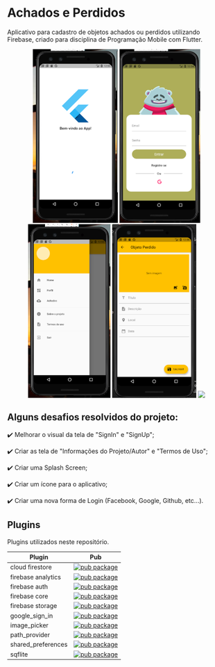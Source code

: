 # Achados e Perdidos

Aplicativo para cadastro de objetos achados ou perdidos utilizando Firebase, criado para disciplina de Programação Mobile com Flutter.

<p align="center">
    <img src="https://github.com/MateusPalomo/Lost-and-Found/blob/master/assets/screen2.PNG" height="400"/>
    <img src="https://github.com/MateusPalomo/Lost-and-Found/blob/master/assets/screen1.PNG" height="400"/>
    <img src="https://github.com/MateusPalomo/Lost-and-Found/blob/master/assets/screen3.PNG" height="400"/>
    <img src="https://github.com/MateusPalomo/Lost-and-Found/blob/master/assets/screen4.PNG" height="400"/>
    <img src="https://media.giphy.com/media/YSeyOnSInQLnJ1ht2i/giphy.gif" height="400" />
    
    
</p>

## Alguns desafios resolvidos do projeto:

:heavy_check_mark: Melhorar o visual da tela de "SignIn" e "SignUp";

:heavy_check_mark: Criar as tela de "Informações do Projeto/Autor" e "Termos de Uso";

:heavy_check_mark: Criar uma Splash Screen;

:heavy_check_mark: Criar um ícone para o aplicativo;

:heavy_check_mark: Criar uma nova forma de Login (Facebook, Google, Github, etc...).


## Plugins
Plugins utilizados neste repositório.

| Plugin | Pub |
|--------|-----|
| cloud firestore | [![pub package](https://img.shields.io/pub/v/cloud_firestore.svg)](https://pub.dev/packages/cloud_firestore) |
| firebase analytics | [![pub package](https://img.shields.io/pub/v/firebase_analytics.svg)](https://pub.dev/packages/firebase_analytics) |
| firebase auth | [![pub package](https://img.shields.io/pub/v/firebase_auth.svg)](https://pub.dev/packages/firebase_auth) |
| firebase core | [![pub package](https://img.shields.io/pub/v/firebase_core.svg)](https://pub.dev/packages/firebase_core) |
| firebase storage | [![pub package](https://img.shields.io/pub/v/firebase_storage.svg)](https://pub.dev/packages/firebase_storage) |
| google_sign_in | [![pub package](https://img.shields.io/pub/v/google_sign_in.svg)](https://pub.dev/packages/google_sign_in) |
| image_picker | [![pub package](https://img.shields.io/pub/v/image_picker.svg)](https://pub.dev/packages/image_picker) |
| path_provider | [![pub package](https://img.shields.io/pub/v/path_provider.svg)](https://pub.dev/packages/path_provider) |
| shared_preferences | [![pub package](https://img.shields.io/pub/v/shared_preferences.svg)](https://pub.dev/packages/shared_preferences) |
| sqflite | [![pub package](https://img.shields.io/pub/v/sqflite.svg)](https://pub.dev/packages/sqflite) |

